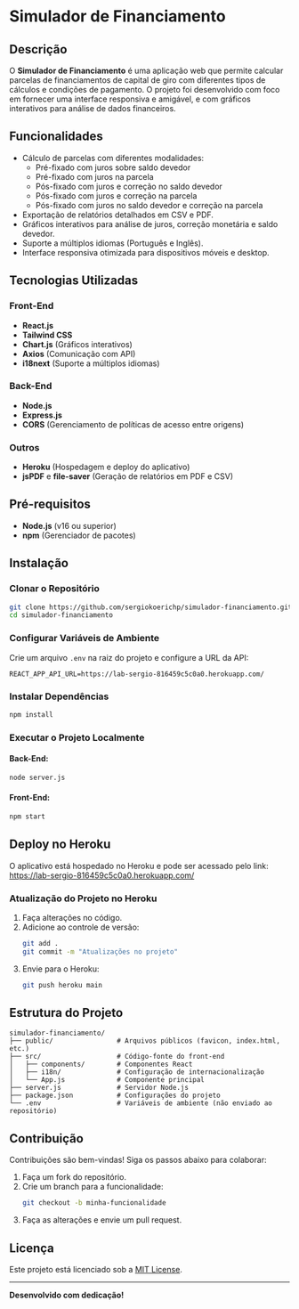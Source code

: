 # Simulador de Financiamento

## Descrição
O **Simulador de Financiamento** é uma aplicação web que permite calcular parcelas de financiamentos de capital de giro com diferentes tipos de cálculos e condições de pagamento. O projeto foi desenvolvido com foco em fornecer uma interface responsiva e amigável, e com gráficos interativos para análise de dados financeiros.

## Funcionalidades
- Cálculo de parcelas com diferentes modalidades:
  - Pré-fixado com juros sobre saldo devedor
  - Pré-fixado com juros na parcela
  - Pós-fixado com juros e correção no saldo devedor
  - Pós-fixado com juros e correção na parcela
  - Pós-fixado com juros no saldo devedor e correção na parcela
- Exportação de relatórios detalhados em CSV e PDF.
- Gráficos interativos para análise de juros, correção monetária e saldo devedor.
- Suporte a múltiplos idiomas (Português e Inglês).
- Interface responsiva otimizada para dispositivos móveis e desktop.

## Tecnologias Utilizadas

### Front-End
- **React.js**
- **Tailwind CSS**
- **Chart.js** (Gráficos interativos)
- **Axios** (Comunicação com API)
- **i18next** (Suporte a múltiplos idiomas)

### Back-End
- **Node.js**
- **Express.js**
- **CORS** (Gerenciamento de políticas de acesso entre origens)

### Outros
- **Heroku** (Hospedagem e deploy do aplicativo)
- **jsPDF** e **file-saver** (Geração de relatórios em PDF e CSV)

## Pré-requisitos
- **Node.js** (v16 ou superior)
- **npm** (Gerenciador de pacotes)

## Instalação

### Clonar o Repositório
```bash
git clone https://github.com/sergiokoerichp/simulador-financiamento.git
cd simulador-financiamento
```

### Configurar Variáveis de Ambiente
Crie um arquivo `.env` na raiz do projeto e configure a URL da API:
```env
REACT_APP_API_URL=https://lab-sergio-816459c5c0a0.herokuapp.com/
```

### Instalar Dependências
```bash
npm install
```

### Executar o Projeto Localmente
#### Back-End:
```bash
node server.js
```
#### Front-End:
```bash
npm start
```

## Deploy no Heroku
O aplicativo está hospedado no Heroku e pode ser acessado pelo link:
https://lab-sergio-816459c5c0a0.herokuapp.com/

### Atualização do Projeto no Heroku
1. Faça alterações no código.
2. Adicione ao controle de versão:
   ```bash
   git add .
   git commit -m "Atualizações no projeto"
   ```
3. Envie para o Heroku:
   ```bash
   git push heroku main
   ```

## Estrutura do Projeto

```
simulador-financiamento/
├── public/                # Arquivos públicos (favicon, index.html, etc.)
├── src/                   # Código-fonte do front-end
│   ├── components/        # Componentes React
│   ├── i18n/              # Configuração de internacionalização
│   └── App.js             # Componente principal
├── server.js              # Servidor Node.js
├── package.json           # Configurações do projeto
└── .env                   # Variáveis de ambiente (não enviado ao repositório)
```

## Contribuição
Contribuições são bem-vindas! Siga os passos abaixo para colaborar:
1. Faça um fork do repositório.
2. Crie um branch para a funcionalidade:
   ```bash
   git checkout -b minha-funcionalidade
   ```
3. Faça as alterações e envie um pull request.

## Licença
Este projeto está licenciado sob a [MIT License](LICENSE).

---

**Desenvolvido com dedicação!**
